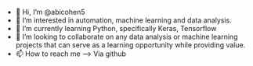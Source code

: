 - 👋 Hi, I’m @abicohen5
- 👀 I’m interested in automation, machine learning and data analysis.
- 🌱 I’m currently learning Python, specifically Keras, Tensorflow
- 💞️ I’m looking to collaborate on any data analysis or machine learning projects that can serve as a learning opportunity while providing value.
- 📫 How to reach me --> Via github

<!---
abicohen5/abicohen5 is a ✨ special ✨ repository because its `README.md` (this file) appears on your GitHub profile.
You can click the Preview link to take a look at your changes.
--->
